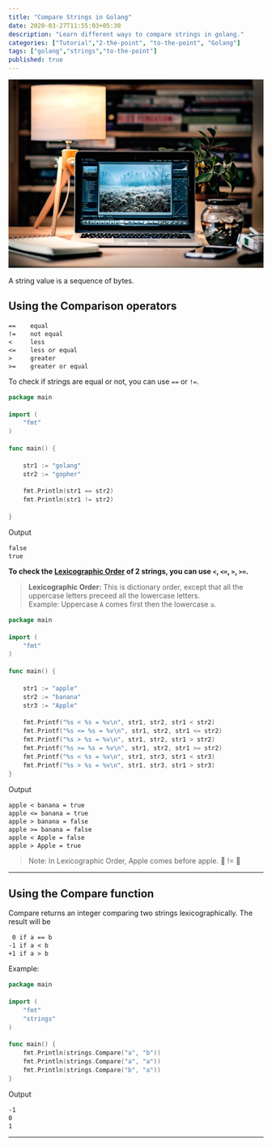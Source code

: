 ```yaml
---
title: "Compare Strings in Golang"
date: 2020-03-27T11:55:03+05:30
description: "Learn different ways to compare strings in golang."
categories: ["Tutorial","2-the-point", "to-the-point", "Golang"]
tags: ["golang","strings","to-the-point"]
published: true
---
```


![cover](../images/radek-grzybowski-eBRTYyjwpRY-unsplash.jpg)

A string value is a sequence of bytes.

## Using the Comparison operators

```
==    equal
!=    not equal
<     less
<=    less or equal
>     greater
>=    greater or equal
```

To check if strings are equal or not, you can use `==` or `!=`.

```go
package main

import (
	"fmt"
)

func main() {

	str1 := "golang"
	str2 := "gopher"

	fmt.Println(str1 == str2)
	fmt.Println(str1 != str2)

}
```
Output
```
false
true
```

**To check the [Lexicographic Order](https://chortle.ccsu.edu/java5/Notes/chap92/ch92_2.html) of 2 strings, you can use `<`, `<=`, `>`, `>=`.**

> **Lexicographic Order:** This is dictionary order, except that all the uppercase letters preceed all the lowercase letters.  
> Example: Uppercase `A` comes first then the lowercase `a`.

```go
package main

import (
	"fmt"
)

func main() {

	str1 := "apple"
	str2 := "banana"
	str3 := "Apple"

	fmt.Printf("%s < %s = %v\n", str1, str2, str1 < str2)
	fmt.Printf("%s <= %s = %v\n", str1, str2, str1 <= str2)
	fmt.Printf("%s > %s = %v\n", str1, str2, str1 > str2)
	fmt.Printf("%s >= %s = %v\n", str1, str2, str1 >= str2)
	fmt.Printf("%s < %s = %v\n", str1, str3, str1 < str3)
	fmt.Printf("%s > %s = %v\n", str1, str3, str1 > str3)
}
```
Output
```
apple < banana = true
apple <= banana = true
apple > banana = false
apple >= banana = false
apple < Apple = false
apple > Apple = true
```

> Note: In Lexicographic Order, Apple comes before apple. 🍏 != 🍎

---

## Using the Compare function

Compare returns an integer comparing two strings lexicographically. 
The result will be 
```
 0 if a == b
-1 if a < b
+1 if a > b
```
Example:
```go
package main

import (
	"fmt"
	"strings"
)

func main() {
	fmt.Println(strings.Compare("a", "b"))
	fmt.Println(strings.Compare("a", "a"))
	fmt.Println(strings.Compare("b", "a"))
}
```
Output
```
-1
0
1
```
---
